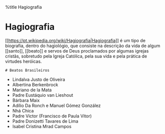 %title Hagiografia
# Hagiografia
[[https://pt.wikipedia.org/wiki/Hagiografia|Hagiografia]] é um tipo de biografia, dentro do hagiológio, que consiste na descrição da vida de algum [[santo]], [[beato]] e servos de Deus proclamados por algumas igrejas cristãs, sobretudo pela Igreja Católica, pela sua vida e pela prática de virtudes heróicas.

    # Beatos Brasileiros
- Lindalva Justo de Oliveira
- Albertina Berkenbrock
- Mariano de la Mata
- Padre Eustáquio van Lieshout
- Bárbara Maix
- Adílio Da Ronch e Manuel Gómez González
- Nhá Chica
- Padre Victor (Francisco de Paula Vitor)
- Padre Donizetti Tavares de Lima
- Isabel Cristina Mrad Campos
